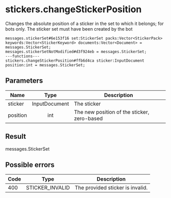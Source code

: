 # stickers.changeStickerPosition
Changes the absolute position of a sticker in the set to which it belongs; for bots only. The sticker set must have been created by the bot

```
messages.stickerSet#6e153f16 set:StickerSet packs:Vector<StickerPack> keywords:Vector<StickerKeyword> documents:Vector<Document> = messages.StickerSet;
messages.stickerSetNotModified#d3f924eb = messages.StickerSet;
---functions---
stickers.changeStickerPosition#ffb6d4ca sticker:InputDocument position:int = messages.StickerSet;
```

## Parameters
| Name | Type | Description |
| ---- | :----: | ----------- |
| sticker | InputDocument | The sticker |
| position | int | The new position of the sticker, zero-based |


## Result
messages.StickerSet

## Possible errors
| Code | Type | Description |
| ---- | :----: | ----------- |
| 400 | STICKER_INVALID | The provided sticker is invalid. |

